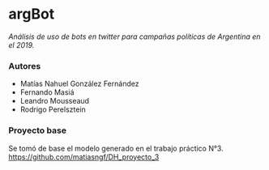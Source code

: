 # argBot
_Análisis de uso de bots en twitter para campañas políticas de Argentina en el 2019._  

### Autores
* Matías Nahuel González Fernández  
* Fernando Masiá  
* Leandro Mousseaud  
* Rodrigo Perelsztein  

### Proyecto base  
Se tomó de base el modelo generado en el trabajo práctico N°3.  
https://github.com/matiasngf/DH_proyecto_3
